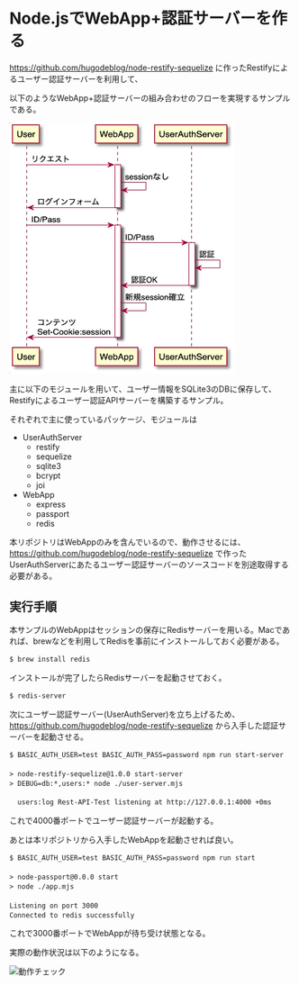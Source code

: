 # Node.jsでWebApp+認証サーバーを作る

https://github.com/hugodeblog/node-restify-sequelize
に作ったRestifyによるユーザー認証サーバーを利用して、

以下のようなWebApp+認証サーバーの組み合わせのフローを実現するサンプルである。

<img src="https://github.com/hugodeblog/node-passport-restify/blob/images/088D6202C6A5B79860F0F43E2BAE571C.jpg" width="400px">

主に以下のモジュールを用いて、ユーザー情報をSQLite3のDBに保存して、Restifyによるユーザー認証APIサーバーを構築するサンプル。

それぞれで主に使っているパッケージ、モジュールは

* UserAuthServer
  * restify
  * sequelize
  * sqlite3
  * bcrypt
  * joi
* WebApp
  * express
  * passport
  * redis

本リポジトリはWebAppのみを含んでいるので、動作させるには、
https://github.com/hugodeblog/node-restify-sequelize
で作ったUserAuthServerにあたるユーザー認証サーバーのソースコードを別途取得する必要がある。

## 実行手順

本サンプルのWebAppはセッションの保存にRedisサーバーを用いる。Macであれば、brewなどを利用してRedisを事前にインストールしておく必要がある。

```txt
$ brew install redis
```

インストールが完了したらRedisサーバーを起動させておく。

```txt
$ redis-server
```

次にユーザー認証サーバー(UserAuthServer)を立ち上げるため、
https://github.com/hugodeblog/node-restify-sequelize
から入手した認証サーバーを起動させる。

```txt
$ BASIC_AUTH_USER=test BASIC_AUTH_PASS=password npm run start-server

> node-restify-sequelize@1.0.0 start-server
> DEBUG=db:*,users:* node ./user-server.mjs

  users:log Rest-API-Test listening at http://127.0.0.1:4000 +0ms
```
これで4000番ポートでユーザー認証サーバーが起動する。

あとは本リポジトリから入手したWebAppを起動させれば良い。

```txt
$ BASIC_AUTH_USER=test BASIC_AUTH_PASS=password npm run start

> node-passport@0.0.0 start
> node ./app.mjs

Listening on port 3000
Connected to redis successfully
```

これで3000番ポートでWebAppが待ち受け状態となる。

実際の動作状況は以下のようになる。

![動作チェック](https://github.com/hugodeblog/node-passport-restify/blob/images/passport-restify.gif)
